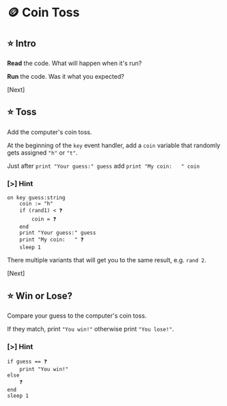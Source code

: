 # 🪙 Coin Toss

## ⭐ Intro

**Read** the code. What will happen when it's run?

**Run** the code. Was it what you expected?

[Next]

## ⭐ Toss

Add the computer's coin toss.

At the beginning of the `key` event handler, add a
`coin` variable that randomly gets assigned `"h"` or `"t"`.

Just after `print "Your guess:" guess` add `print "My coin:   " coin`

### [>] Hint

```evy
on key guess:string
    coin := "h"
    if (rand1) < ❓
        coin = ❓
    end
    print "Your guess:" guess
    print "My coin:   " ❓
    sleep 1
```

There multiple variants that will get you to the same result, e.g. `rand 2`.

[Next]

## ⭐ Win or Lose?

Compare your guess to the computer's coin toss.

If they match, print `"You win!"` otherwise print `"You lose!"`.

### [>] Hint

```evy
if guess == ❓
	print "You win!"
else
	❓
end
sleep 1
```
